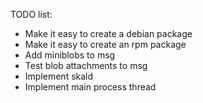 TODO list:
 - Make it easy to create a debian package
 - Make it easy to create an rpm package
 - Add miniblobs to msg
 - Test blob attachments to msg
 - Implement skald
 - Implement main process thread
